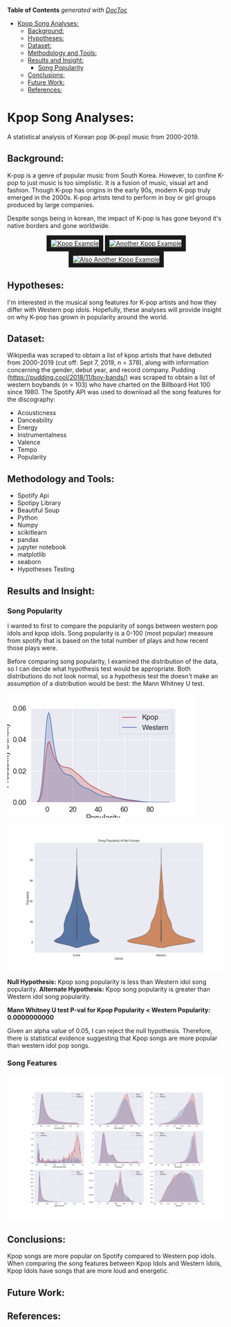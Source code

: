 <!-- START doctoc generated TOC please keep comment here to allow auto update -->
<!-- DON'T EDIT THIS SECTION, INSTEAD RE-RUN doctoc TO UPDATE -->
**Table of Contents**  *generated with [DocToc](https://github.com/thlorenz/doctoc)*

- [Kpop Song Analyses:](#kpop-song-analyses)
  - [Background:](#background)
  - [Hypotheses:](#hypotheses)
  - [Dataset:](#dataset)
  - [Methodology and Tools:](#methodology-and-tools)
  - [Results and Insight:](#results-and-insight)
    - [Song Popularity](#song-popularity)
  - [Conclusions:](#conclusions)
  - [Future Work:](#future-work)
  - [References:](#references)

<!-- END doctoc generated TOC please keep comment here to allow auto update -->

# Kpop Song Analyses: 
A statistical analysis of Korean pop (K-pop) music from 2000-2019.

## Background: 
K-pop is a genre of popular music from South Korea. However, to confine K-pop to just music is too simplistic. It is a fusion of music, visual art and fashion. Though K-pop has origins in the early 90s, modern K-pop truly emerged in the 2000s. K-pop artists tend to perform in boy or girl groups produced by large companies. 

Despite songs being in korean, the impact of K-pop is has gone beyond it's native borders and gone worldwide.

<p align="center"><a href="http://www.youtube.com/watch?feature=player_embedded&v=U7mPqycQ0tQ
" target="_blank"><img src="http://img.youtube.com/vi/U7mPqycQ0tQ/0.jpg" 
alt="Kpop Example" width="240" height="180" border="10" /></a>
<a href="http://www.youtube.com/watch?feature=player_embedded&v=hmE9f-TEutc
" target="_blank"><img src="http://img.youtube.com/vi/hmE9f-TEutc/0.jpg" 
alt="Another Kpop Example" width="240" height="180" border="10" /></a>
<a href="http://www.youtube.com/watch?feature=player_embedded&v=LlQEKB2H7z4
" target="_blank"><img src="http://img.youtube.com/vi/LlQEKB2H7z4/0.jpg" 
alt="Also Another Kpop Example" width="240" height="180" border="10" /></a></p>


## Hypotheses:
I'm interested in the musical song features for K-pop artists and how they differ with Western pop idols. Hopefully, these analyses will provide insight on why K-pop has grown in popularity around the world. 

## Dataset:
Wikipedia was scraped to obtain a list of kpop artists that have debuted from 2000-2019 (cut off: Sept 7, 2019, n = 378), along with information concerning the gender, debut year, and record company. Pudding (https://pudding.cool/2018/11/boy-bands/) was scraped to obtain a list of western boybands (n = 103) who have charted on the Billboard Hot 100 since 1980. The Spotify API was used to download all the song features for the discography:

* Acousticness
* Danceability
* Energy
* Instrumentalness
* Valence
* Tempo
* Popularity

## Methodology and Tools:
* Spotify Api
* Spotipy Library
* Beautiful Soup
* Python
* Numpy
* scikitlearn
* pandas
* jupyter notebook
* matplotlib
* seaborn
* Hypotheses Testing

## Results and Insight:

### Song Popularity 
I wanted to first to compare the popularity of songs between western pop idols and kpop idols. Song popularity is a 0-100 (most popular) measure from spotify that is based on the total number of plays and how recent those plays were. 

Before comparing song popularity, I examined the distribution of the data, so I can decide what hypothesis test would be appropriate. Both distributions do not look normal, so a hypothesis test the doesn't make an assumption of a distribution would be best: the Mann Whitney U test.

![alt text](https://github.com/pugzillo/kpop_song_analyses/blob/master/images/Song_Popularity_Density.png "Logo Title Text 1")

![alt text](https://github.com/pugzillo/kpop_song_analyses/blob/master/images/Song_Popularity_Violin.png "Logo Title Text 1")

__Null Hypothesis:__ Kpop song popularity is less than Western idol song popularity. 
__Alternate Hypothesis:__ Kpop song popularity is greater than Western idol song popularity. 

__Mann Whitney U test P-val for Kpop Popularity < Western Popularity: 0.0000000000__

Given an alpha value of 0.05, I can reject the null hypothesis. Therefore, there is statistical evidence suggesting that Kpop songs are more popular than western idol pop songs. 

### Song Features 

![alt text](https://github.com/pugzillo/kpop_song_analyses/blob/master/images/Song_Features_Density.png "Logo Title Text 1")


## Conclusions:

Kpop songs are more popular on Spotify compared to Western pop idols. When comparing the song features between Kpop Idols and Western Idols, Kpop Idols have songs that are more loud and energetic. 

## Future Work:

## References: 
